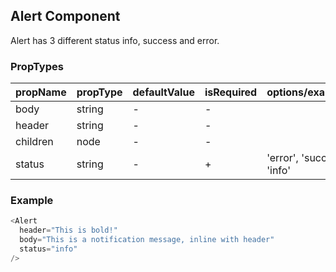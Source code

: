 ## Alert Component

Alert has 3 different status info, success and error.

### PropTypes

| propName | propType | defaultValue | isRequired | options/example |
|----------|----------|--------------|------------|---------|
| body     | string   | -      | -          |  |
| header | string   |-           | -         |  |
| children | node | -            | -          |  |
| status  | string   | -           | +            | 'error', 'success', 'info' |

### Example

``` js
<Alert
  header="This is bold!"
  body="This is a notification message, inline with header"
  status="info"
/>
```
